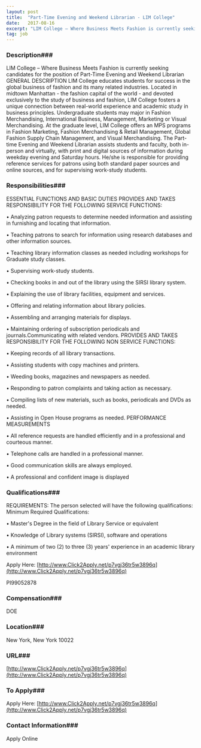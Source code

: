 ```yaml
---
layout: post
title:  "Part-Time Evening and Weekend Librarian - LIM College"
date:   2017-08-16
excerpt: "LIM College – Where Business Meets Fashion is currently seeking candidates for the position of Part-Time Evening and Weekend Librarian GENERAL DESCRIPTION LIM College educates students for success in the global business of fashion and its many related industries. Located in midtown Manhattan - the fashion capital of the world..."
tag: job
---
```


### Description###

LIM College – Where Business Meets Fashion is currently seeking candidates for the position of Part-Time Evening and Weekend Librarian
GENERAL DESCRIPTION
LIM College educates students for success in the global business of fashion and its many related industries. Located in midtown Manhattan - the fashion capital of the world - and devoted exclusively to the study of business and fashion, LIM College fosters a unique connection between real-world experience and academic study in business principles. Undergraduate students may major in Fashion Merchandising, International Business, Management, Marketing or Visual Merchandising. At the graduate level, LIM College offers an MPS programs in Fashion Marketing, Fashion Merchandising & Retail Management, Global Fashion Supply Chain Management, and Visual Merchandising.
The Part-time Evening and Weekend Librarian assists students and faculty, both in-person and virtually, with print and digital sources of information during weekday evening and Saturday hours. He/she is responsible for providing reference services for patrons using both standard paper sources and online sources, and for supervising work-study students.






### Responsibilities###

ESSENTIAL FUNCTIONS AND BASIC DUTIES
PROVIDES AND TAKES RESPONSIBILITY FOR THE FOLLOWING SERVICE FUNCTIONS:

• 	Analyzing patron requests to determine needed information and assisting in furnishing and locating that information.

• 	Teaching patrons to search for information using research databases and other information sources.

• 	Teaching library information classes as needed including workshops for Graduate study classes.

• 	Supervising work-study students.

• 	Checking books in and out of the library using the SIRSI library system.

• 	Explaining the use of library facilities, equipment and services.

• 	Offering and relating information about library policies.

• 	Assembling and arranging materials for displays.

• 	Maintaining ordering of subscription periodicals and journals.Communicating with related vendors.
PROVIDES AND TAKES RESPONSIBILITY FOR THE FOLLOWING NON SERVICE FUNCTIONS:

• 	Keeping records of all library transactions.

• 	Assisting students with copy machines and printers.

• 	Weeding books, magazines and newspapers as needed.

• 	Responding to patron complaints and taking action as necessary.

• 	Compiling lists of new materials, such as books, periodicals and DVDs as needed.

• 	Assisting in Open House programs as needed.
PERFORMANCE MEASUREMENTS

• 	All reference requests are handled efficiently and in a professional and courteous manner.

• 	Telephone calls are handled in a professional manner.

• 	Good communication skills are always employed.

• 	A professional and confident image is displayed


### Qualifications###

REQUIREMENTS: The person selected will have the following qualifications:
Minimum Required Qualifications:

• 	Master's Degree in the field of Library Service or equivalent

• 	Knowledge of Library systems (SIRSI), software and operations

• 	A minimum of two (2) to three (3) years' experience in an academic library environment


Apply Here: [http://www.Click2Apply.net/p7vgj36tr5w3896q](http://www.Click2Apply.net/p7vgj36tr5w3896q)
 
PI99052878


### Compensation###

DOE


### Location###

New York, New York 10022


### URL###

[http://www.Click2Apply.net/p7vgj36tr5w3896q](http://www.Click2Apply.net/p7vgj36tr5w3896q)

### To Apply###

Apply Here: [http://www.Click2Apply.net/p7vgj36tr5w3896q](http://www.Click2Apply.net/p7vgj36tr5w3896q)




### Contact Information###

Apply Online

